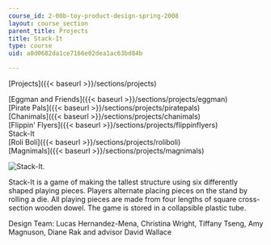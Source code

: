 ```yaml
---
course_id: 2-00b-toy-product-design-spring-2008
layout: course_section
parent_title: Projects
title: Stack-It
type: course
uid: a0d0682da1ce7166e02dea1ac63bd84b

---
```


[Projects]({{< baseurl >}}/sections/projects)

[Eggman and Friends]({{< baseurl >}}/sections/projects/eggman)  
[Pirate Pals]({{< baseurl >}}/sections/projects/piratepals)  
[Chanimals]({{< baseurl >}}/sections/projects/chanimals)  
[Flippin' Flyers]({{< baseurl >}}/sections/projects/flippinflyers)  
Stack-It  
[Roli Boli]({{< baseurl >}}/sections/projects/roliboli)  
[Magnimals]({{< baseurl >}}/sections/projects/magnimals)

![Stack-It.](/courses/mechanical-engineering/2-00b-toy-product-design-spring-2008/projects/stackit.jpg)

Stack-It is a game of making the tallest structure using six differently shaped playing pieces. Players alternate placing pieces on the stand by rolling a die. All playing pieces are made from four lengths of square cross-section wooden dowel. The game is stored in a collapsible plastic tube.

Design Team: Lucas Hernandez-Mena, Christina Wright, Tiffany Tseng, Amy Magnuson, Diane Rak and advisor David Wallace